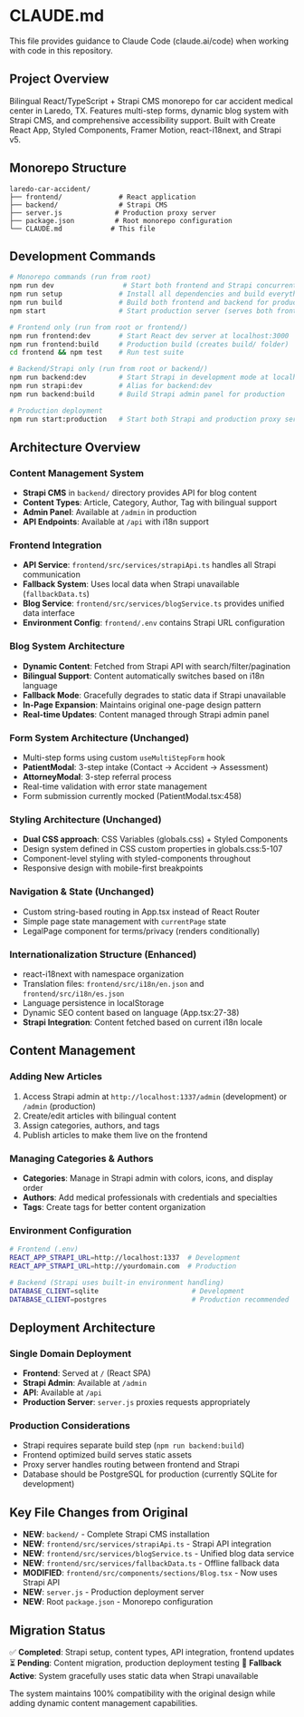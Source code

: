 # CLAUDE.md

This file provides guidance to Claude Code (claude.ai/code) when working with code in this repository.

## Project Overview

Bilingual React/TypeScript + Strapi CMS monorepo for car accident medical center in Laredo, TX. Features multi-step forms, dynamic blog system with Strapi CMS, and comprehensive accessibility support. Built with Create React App, Styled Components, Framer Motion, react-i18next, and Strapi v5.

## Monorepo Structure

```
laredo-car-accident/
├── frontend/              # React application
├── backend/               # Strapi CMS
├── server.js             # Production proxy server
├── package.json          # Root monorepo configuration
└── CLAUDE.md            # This file
```

## Development Commands

```bash
# Monorepo commands (run from root)
npm run dev                 # Start both frontend and Strapi concurrently
npm run setup              # Install all dependencies and build everything
npm run build              # Build both frontend and backend for production
npm start                  # Start production server (serves both frontend + Strapi)

# Frontend only (run from root or frontend/)
npm run frontend:dev       # Start React dev server at localhost:3000
npm run frontend:build     # Production build (creates build/ folder)
cd frontend && npm test    # Run test suite

# Backend/Strapi only (run from root or backend/)
npm run backend:dev        # Start Strapi in development mode at localhost:1337
npm run strapi:dev         # Alias for backend:dev
npm run backend:build      # Build Strapi admin panel for production

# Production deployment
npm run start:production   # Start both Strapi and production proxy server
```

## Architecture Overview

### Content Management System
- **Strapi CMS** in `backend/` directory provides API for blog content
- **Content Types**: Article, Category, Author, Tag with bilingual support
- **Admin Panel**: Available at `/admin` in production
- **API Endpoints**: Available at `/api` with i18n support

### Frontend Integration
- **API Service**: `frontend/src/services/strapiApi.ts` handles all Strapi communication
- **Fallback System**: Uses local data when Strapi unavailable (`fallbackData.ts`)
- **Blog Service**: `frontend/src/services/blogService.ts` provides unified data interface
- **Environment Config**: `frontend/.env` contains Strapi URL configuration

### Blog System Architecture
- **Dynamic Content**: Fetched from Strapi API with search/filter/pagination
- **Bilingual Support**: Content automatically switches based on i18n language
- **Fallback Mode**: Gracefully degrades to static data if Strapi unavailable
- **In-Page Expansion**: Maintains original one-page design pattern
- **Real-time Updates**: Content managed through Strapi admin panel

### Form System Architecture (Unchanged)
- Multi-step forms using custom `useMultiStepForm` hook
- **PatientModal**: 3-step intake (Contact → Accident → Assessment)
- **AttorneyModal**: 3-step referral process
- Real-time validation with error state management
- Form submission currently mocked (PatientModal.tsx:458)

### Styling Architecture (Unchanged)
- **Dual CSS approach**: CSS Variables (globals.css) + Styled Components
- Design system defined in CSS custom properties in globals.css:5-107
- Component-level styling with styled-components throughout
- Responsive design with mobile-first breakpoints

### Navigation & State (Unchanged)
- Custom string-based routing in App.tsx instead of React Router
- Simple page state management with `currentPage` state
- LegalPage component for terms/privacy (renders conditionally)

### Internationalization Structure (Enhanced)
- react-i18next with namespace organization
- Translation files: `frontend/src/i18n/en.json` and `frontend/src/i18n/es.json`
- Language persistence in localStorage
- Dynamic SEO content based on language (App.tsx:27-38)
- **Strapi Integration**: Content fetched based on current i18n locale

## Content Management

### Adding New Articles
1. Access Strapi admin at `http://localhost:1337/admin` (development) or `/admin` (production)
2. Create/edit articles with bilingual content
3. Assign categories, authors, and tags
4. Publish articles to make them live on the frontend

### Managing Categories & Authors
- **Categories**: Manage in Strapi admin with colors, icons, and display order
- **Authors**: Add medical professionals with credentials and specialties
- **Tags**: Create tags for better content organization

### Environment Configuration
```bash
# Frontend (.env)
REACT_APP_STRAPI_URL=http://localhost:1337  # Development
REACT_APP_STRAPI_URL=http://yourdomain.com  # Production

# Backend (Strapi uses built-in environment handling)
DATABASE_CLIENT=sqlite                       # Development
DATABASE_CLIENT=postgres                     # Production recommended
```

## Deployment Architecture

### Single Domain Deployment
- **Frontend**: Served at `/` (React SPA)
- **Strapi Admin**: Available at `/admin`
- **API**: Available at `/api`
- **Production Server**: `server.js` proxies requests appropriately

### Production Considerations
- Strapi requires separate build step (`npm run backend:build`)
- Frontend optimized build serves static assets
- Proxy server handles routing between frontend and Strapi
- Database should be PostgreSQL for production (currently SQLite for development)

## Key File Changes from Original

- **NEW**: `backend/` - Complete Strapi CMS installation
- **NEW**: `frontend/src/services/strapiApi.ts` - Strapi API integration
- **NEW**: `frontend/src/services/blogService.ts` - Unified blog data service
- **NEW**: `frontend/src/services/fallbackData.ts` - Offline fallback data
- **MODIFIED**: `frontend/src/components/sections/Blog.tsx` - Now uses Strapi API
- **NEW**: `server.js` - Production deployment server
- **NEW**: Root `package.json` - Monorepo configuration

## Migration Status

✅ **Completed**: Strapi setup, content types, API integration, frontend updates
⏳ **Pending**: Content migration, production deployment testing
🔄 **Fallback Active**: System gracefully uses static data when Strapi unavailable

The system maintains 100% compatibility with the original design while adding dynamic content management capabilities.